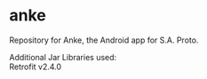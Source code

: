 # anke
Repository for Anke, the Android app for S.A. Proto.

Additional Jar Libraries used: <br />
Retrofit v2.4.0
